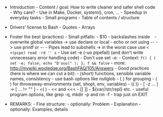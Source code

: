 - Introduction
        - Content / goal: How to write cleaner and safer shell code
        - Why care?
                - Use in Make, Docker, system(), cron, ...
                - Speedup in everyday tasks
                - Small programs
        - Table of contents / structure

- Drivers' license to Bash
        - Quotes
        - Arrays

- Foster the best (practices)
        - Small pitfalls:
                - $10
                - backslashes inside ` `
                - overwrite global variables -> use declare or local
                - echo or not using -- -> use printf or --
                - Pipes lead to subshells -> in the worst case use `< <(pipe) read -rd '' s`
        - Use set -e (-uo pipefail) (and don't write unnecessary error handling code)
        - Don't use set -e:
                - Context: `f() { ( set -e; false; echo "D'ouu!" ); }; f && false`
                - more: http://mywiki.wooledge.org/BashFAQ/105/Answers
        - Good practices (here is where we can cut a bit):
                - (short) functions, sensible variable names, consistency
                - use bash options like nullglob
                - { } for grouping
                - ( ) for throwaway-environments (set, shopt, env, variables)
                - (( ))
                - [ -z ... ] -> [ ... != "" ]
                - <( )
                - << and <<<
                - [[ ]]
                - ${var//str/repl} etc.
                - useful program options, like grep -q, mkdir -p and rm -f
                - trap just on EXIT


- REMARKS:
        - Fine structure:
                - optionally: Problem
                - Explanation
                - optionally: Examples, details
